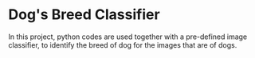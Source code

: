 # Dog's Breed Classifier

In this project, python codes are used together with a pre-defined image classifier, to identify the breed of dog for the images that are of dogs. 


